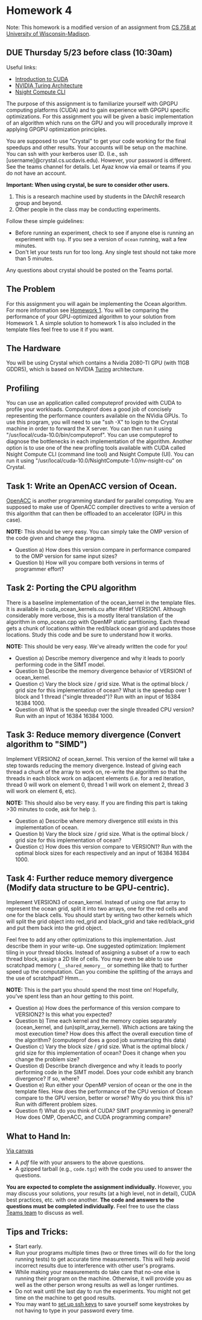 
# Homework 4

Note: This homework is a modified version of an assignment from [CS 758 at University of Wisconsin-Madison](http://pages.cs.wisc.edu/~david/courses/cs758/Fall2016/wiki/index.php?n=Main.Homework7).

## DUE Thursday 5/23 before class (10:30am)

Useful links:

  - [Introduction to CUDA](https://devblogs.nvidia.com/even-easier-introduction-cuda/)
  - [NVIDIA Turing Architecture](https://devblogs.nvidia.com/nvidia-turing-architecture-in-depth/)
  - [Nsight Compute CLI](https://docs.nvidia.com/nsight-compute/NsightComputeCli/index.html)

The purpose of this assignment is to familiarize yourself with GPGPU computing platforms (CUDA) and to gain experience with GPGPU specific optimizations. For this assignment you will be given a basic implementation of an algorithm which runs on the GPU and you will procedurally improve it applying GPGPU optimization principles.

You are supposed to use "Crystal" to get your code working for the final speedups and other results.
Your accounts will be setup on the machine.
You can ssh with your kerberos user ID.
(I.e., ssh [username]@crystal.cs.ucdavis.edu).
However, your password is different.
See the teams channel for details.
Let Ayaz know via email or teams if you do not have an account.

**Important: When using crystal, be sure to consider other users.**

1. This is a research machine used by students in the DArchR research group and beyond.
2. Other people in the class may be conducting experiments.

Follow these simple guidelines:

- Before running an experiment, check to see if anyone else is running an experiment with `top`. If you see a version of `ocean` running, wait a few minutes.
- Don't let your tests run for too long. Any single test should not take more than 5 minutes.

Any questions about crystal should be posted on the Teams portal.

## The Problem

For this assignment you will again be implementing the Ocean algorithm. For more information see [Homework 1](https://github.com/jlpteaching/ECS201C/blob/master/HW1/HW1.md). You will be comparing the performance of your GPU-optimized algorithm to your solution from Homework 1. A simple solution to homework 1 is also included in the template files feel free to use it if you want.


## The Hardware

You will be using Crystal which contains a Nvidia 2080-TI GPU (with 11GB GDDR5), which is based on NVIDIA [Turing](https://devblogs.nvidia.com/nvidia-turing-architecture-in-depth/) architecture.


## Profiling
You can use an application called computeprof provided with CUDA to profile your workloads. Computeprof does a good job of concisely representing the performance counters available on the NVidia GPUs. To use this program, you will need to use "ssh -X" to login to the Crystal machine in order to forward the X server. You can then run it using "/usr/local/cuda-10.0/bin/computeprof". You can use computeprof to diagnose the bottlenecks in each implementation of the algorithm.
Another option is to use one of the new profling tools available with CUDA called Nsight Compute CLI (command line tool) and Nsight Compute (UI). You can run it using "/usr/local/cuda-10.0/NsightCompute-1.0/nv-nsight-cu" on Crystal.


## Task 1: Write an OpenACC version of Ocean.
[OpenACC](https://www.openacc.org/) is another programming standard for parallel computing. You are supposed to make use of OpenACC compiler directives to write a version of this algorithm that can then be offloaded to an accelerator (GPU in this case).

**NOTE:** This should be very easy. You can simply take the OMP version of the code given and change the pragma.
  
  - Question a) How does this version compare in performance compared to the OMP version for same input sizes?
  - Question b) How will you compare both versions in terms of programmer effort?

## Task 2: Porting the CPU algorithm
There is a baseline implementation of the ocean_kernel in the template files. It is available in cuda_ocean_kernels.cu after #ifdef VERSION1. Although considerably more verbose, this is a mostly literal translation of the algorithm in omp_ocean.cpp with OpenMP static partitioning. Each thread gets a chunk of locations within the red/black ocean grid and updates those locations. Study this code and be sure to understand how it works.

**NOTE:** This should be very easy. We've already written the code for you!

  - Question a) Describe memory divergence and why it leads to poorly performing code in the SIMT model.
  - Question b) Describe the memory divergence behavior of VERSION1 of ocean_kernel.
  - Question c) Vary the block size / grid size. What is the optimal block / grid size for this implementation of ocean? What is the speedup over 1 block and 1 thread ("single threaded")? Run with an input of 16384 16384 1000.
  - Question d) What is the speedup over the single threaded CPU version? Run with an input of 16384 16384 1000.
  
 
 ## Task 3: Reduce memory divergence (Convert algorithm to "SIMD")
Implement VERSION2 of ocean_kernel. This version of the kernel will take a step towards reducing the memory divergence. Instead of giving each thread a chunk of the array to work on, re-write the algorithm so that the threads in each block work on adjacent elements (i.e. for a red iteration, thread 0 will work on element 0, thread 1 will work on element 2, thread 3 will work on element 6, etc).

**NOTE:** This should also be very easy. If you are finding this part is taking >30 minutes to code, ask for help :).

  - Question a) Describe where memory divergence still exists in this implementation of ocean.  
  - Question b) Vary the block size / grid size. What is the optimal block / grid size for this implementation of ocean?
  - Question c) How does this version compare to VERSION1? Run with the optimal block sizes for each respectively and an   input of 16384 16384 1000.
  
 ## Task 4: Further reduce memory divergence (Modify data structure to be GPU-centric).
Implement VERSION3 of ocean_kernel. Instead of using one flat array to represent the ocean grid, split it into two arrays, one for the red cells and one for the black cells. You should start by writing two other kernels which will split the grid object into red_grid and black_grid and take red/black_grid and put them back into the grid object.

Feel free to add any other optimizations to this implementation. Just describe them in your write-up.
One suggested optimization: Implement tiling in your thread blocks.
Instead of assigning a subset of a row to each thread block, assign a 2D tile of cells.
You may even be able to use scratchpad memory (`__shared_memory__` or something like that) to further speed up the computation.
Can you combine the splitting of the arrays and the use of scratchpad? Hmm...

**NOTE:** This is the part you should spend the most time on! Hopefully, you've spent less than an hour getting to this point.

  - Question a) How does the performance of this version compare to VERSION2? Is this what you expected?
  - Question b) Time each kernel and the memory copies separately (ocean_kernel, and (un)split_array_kernel). Which actions are taking the most execution time? How does this affect the overall execution time of the algorithm? (computeprof does a good job summarizing this data)
  - Question c) Vary the block size / grid size. What is the optimal block / grid size for this implementation of ocean? Does it change when you change the problem size?
  - Question d) Describe branch divergence and why it leads to poorly performing code in the SIMT model. Does your code exhibit any branch divergence? If so, where?
  - Question e) Run either your OpenMP version of ocean or the one in the template files. How does the performance of the CPU version of Ocean compare to the GPU version, better or worse? Why do you think this is? Run with different problem sizes.
  - Question f) What do you think of CUDA? SIMT programming in general? How does OMP, OpenACC, and CUDA programming compare?

## What to Hand In:

[Via canvas](...)
 - A *pdf* file with your answers to the above questions.
 - A gzipped tarball (e.g., `code.tgz`) with the code you used to answer the questions.

**You are expected to complete the assignment individually.**
However, you may discuss your solutions, your results (at a high level, not in detail), CUDA best practices, etc. with one another.
**The code and answers to the questions must be completed individually.**
Feel free to use the class [Teams team](https://teams.microsoft.com/l/team/19%3ad6420d6da2ef421fb15ba63709562467%40thread.skype/conversations?groupId=077efc54-af37-496e-9405-8c7783fa2d3e&tenantId=a8046f64-66c0-4f00-9046-c8daf92ff62b) to discuss as well.
  
## Tips and Tricks:
  
   - Start early.
   - Run your programs multiple times (two or three times will do for the long running tests) to get accurate time measurements. This will help avoid incorrect results due to interference with other user's programs.
   - While making your measurements do take care that no-one else is running their program on the machine. Otherwise, it will provide you as well as the other person wrong results as well as longer runtimes.
   - Do not wait until the last day to run the experiments. You might not get time on the machine to get good results.
   - You may want to [set up ssh keys](http://csifdocs.cs.ucdavis.edu/about-us/csif-general-faq#TOC-How-do-I-set-up-SSH-keys-to-allow-me-to-login-to-the-CSIF-computers-without-a-password-) to save yourself some keystrokes by not having to type in your password every time.
